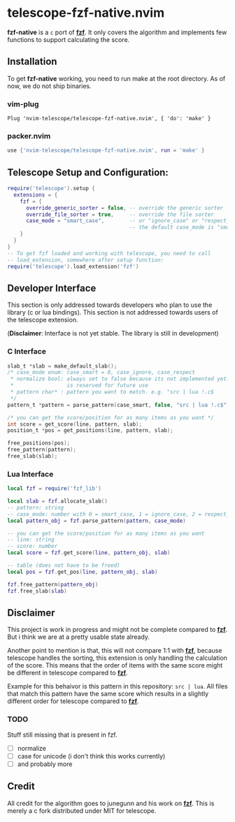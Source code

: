 # telescope-fzf-native.nvim

**fzf-native** is a `c` port of **[fzf][fzf]**. It only covers the algorithm and
implements few functions to support calculating the score.

## Installation

To get **fzf-native** working, you need to run make at the root directory. As of
now, we do not ship binaries.

### vim-plug

```viml
Plug 'nvim-telescope/telescope-fzf-native.nvim', { 'do': 'make' }
```

### packer.nvim

```lua
use {'nvim-telescope/telescope-fzf-native.nvim', run = 'make' }
```

## Telescope Setup and Configuration:

```lua
require('telescope').setup {
  extensions = {
    fzf = {
      override_generic_sorter = false, -- override the generic sorter
      override_file_sorter = true,     -- override the file sorter
      case_mode = "smart_case",        -- or "ignore_case" or "respect_case"
                                       -- the default case_mode is "smart_case"
    }
  }
}
-- To get fzf loaded and working with telescope, you need to call
-- load_extension, somewhere after setup function:
require('telescope').load_extension('fzf')
```

## Developer Interface

This section is only addressed towards developers who plan to use the library
(c or lua bindings).
This section is not addressed towards users of the telescope extension.

(**Disclaimer**: Interface is not yet stable. The library is still in
development)

### C Interface

```c
slab_t *slab = make_default_slab();
/* case_mode enum: case_smart = 0, case_ignore, case_respect
 * normalize bool: always set to false because its not implemented yet. This
 *                 is reserved for future use
 * pattern char* : pattern you want to match. e.g. "src | lua !.c$
 */
pattern_t *pattern = parse_pattern(case_smart, false, "src | lua !.c$");

/* you can get the score/position for as many items as you want */
int score = get_score(line, pattern, slab);
position_t *pos = get_positions(line, pattern, slab);

free_positions(pos);
free_pattern(pattern);
free_slab(slab);
```

### Lua Interface

```lua
local fzf = require('fzf_lib')

local slab = fzf.allocate_slab()
-- pattern: string
-- case_mode: number with 0 = smart_case, 1 = ignore_case, 2 = respect_case
local pattern_obj = fzf.parse_pattern(pattern, case_mode)

-- you can get the score/position for as many items as you want
-- line: string
-- score: number
local score = fzf.get_score(line, pattern_obj, slab)

-- table (does not have to be freed)
local pos = fzf.get_pos(line, pattern_obj, slab)

fzf.free_pattern(pattern_obj)
fzf.free_slab(slab)
```

## Disclaimer

This project is work in progress and might not be complete compared to
**[fzf][fzf]**. But i think we are at a pretty usable state already.

Another point to mention is that, this will not compare 1:1 with
**[fzf][fzf]**, because telescope handles the sorting, this extension is
only handling the calculation of the score. This means that the order of items
with the same score might be different in telescope compared to **[fzf][fzf]**.

Example for this behaivor is this pattern in this repository: `src | lua`.
All files that match this pattern have the same score which results in a
slightly different order for telescope compared to **[fzf][fzf]**.

### TODO

Stuff still missing that is present in fzf.

- [ ] normalize
- [ ] case for unicode (i don't think this works currently)
- [ ] and probably more

## Credit

All credit for the algorithm goes to junegunn and his work on **[fzf][fzf]**.
This is merely a c fork distributed under MIT for telescope.

[fzf]: https://github.com/junegunn/fzf
